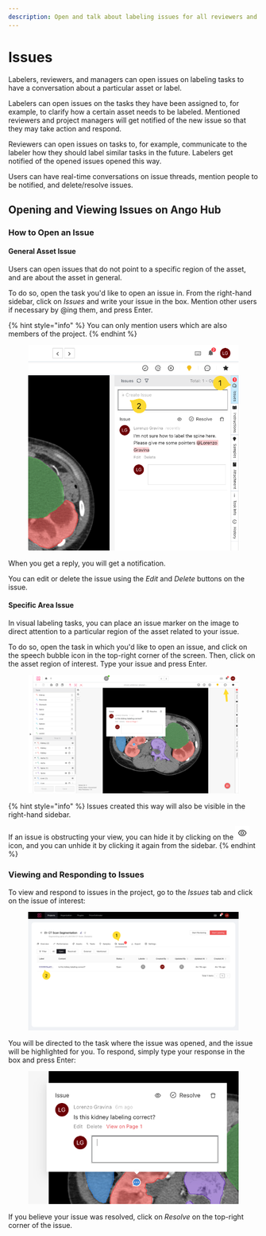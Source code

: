 ```yaml
---
description: Open and talk about labeling issues for all reviewers and managers to see.
---
```


# Issues

Labelers, reviewers, and managers can open issues on labeling tasks to have a conversation about a particular asset or label.

Labelers can open issues on the tasks they have been assigned to, for example, to clarify how a certain asset needs to be labeled. Mentioned reviewers and project managers will get notified of the new issue so that they may take action and respond.

Reviewers can open issues on tasks to, for example, communicate to the labeler how they should label similar tasks in the future. Labelers get notified of the opened issues opened this way.

Users can have real-time conversations on issue threads, mention people to be notified, and delete/resolve issues.

## Opening and Viewing Issues on Ango Hub

### How to Open an Issue

#### General Asset Issue

Users can open issues that do not point to a specific region of the asset, and are about the asset in general.

To do so, open the task you'd like to open an issue in. From the right-hand sidebar, click on _Issues_ and write your issue in the box. Mention other users if necessary by @ing them, and press Enter.

{% hint style="info" %}
You can only mention users which are also members of the project.
{% endhint %}

<figure><img src="../.gitbook/assets/image (140).png" alt=""><figcaption></figcaption></figure>

When you get a reply, you will get a notification.

You can edit or delete the issue using the _Edit_ and _Delete_ buttons on the issue.

#### Specific Area Issue

In visual labeling tasks, you can place an issue marker on the image to direct attention to a particular region of the asset related to your issue.

To do so, open the task in which you'd like to open an issue, and click on the speech bubble icon in the top-right corner of the screen. Then, click on the asset region of interest. Type your issue and press Enter.

<figure><img src="../.gitbook/assets/image (80).png" alt=""><figcaption></figcaption></figure>

{% hint style="info" %}
Issues created this way will also be visible in the right-hand sidebar.

If an issue is obstructing your view, you can hide it by clicking on the ![](<../.gitbook/assets/image (118).png>) icon, and you can unhide it by clicking it again from the sidebar.
{% endhint %}

### Viewing and Responding to Issues

To view and respond to issues in the project, go to the _Issues_ tab and click on the issue of interest:

<figure><img src="../.gitbook/assets/image (101).png" alt=""><figcaption></figcaption></figure>

You will be directed to the task where the issue was opened, and the issue will be highlighted for you. To respond, simply type your response in the box and press Enter:

<figure><img src="../.gitbook/assets/image (131).png" alt=""><figcaption></figcaption></figure>

If you believe your issue was resolved, click on _Resolve_ on the top-right corner of the issue.

